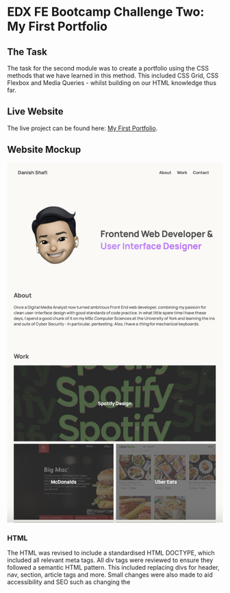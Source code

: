 # EDX FE Bootcamp Challenge Two: My First Portfolio

## The Task

The task for the second module was to create a portfolio using the CSS methods that we have learned in this method.
This included CSS Grid, CSS Flexbox and Media Queries - whilst building on our HTML knowledge thus far.

## Live Website

The live project can be found here: 
[My First Portfolio](https://builtbydans.github.io/EDX_Challenge2_My_First_Portfolio).

## Website Mockup

![screenshot-of-image](https://github.com/builtbydans/EDX_Challenge2_My_First_Portfolio/blob/main/assets/images/project-screenshot.png)

### HTML
The HTML was revised to include a standardised HTML DOCTYPE, which included all relevant meta tags. All div tags were
reviewed to ensure they followed a semantic HTML pattern. This included replacing divs for header, nav, section, article tags and more.
Small changes were also made to aid accessibility and SEO such as changing the <title> and also included a <favicon>. For this project, I also imported Google Fonts to aid with the styling.

### CSS
As some classes were removed for semantic HTML elements, these were then reflected in the CSS. The CSS file itself was also re-organised and labelled to follow
a sequential pattern based on the waterfall of the landing page, to aid other readers to understand what section(s) they need to refer to.
Much of the CSS was repeated so to ensure the file remained DRY, classes were concatenated for ease-of-reference and to group elements semantically.
